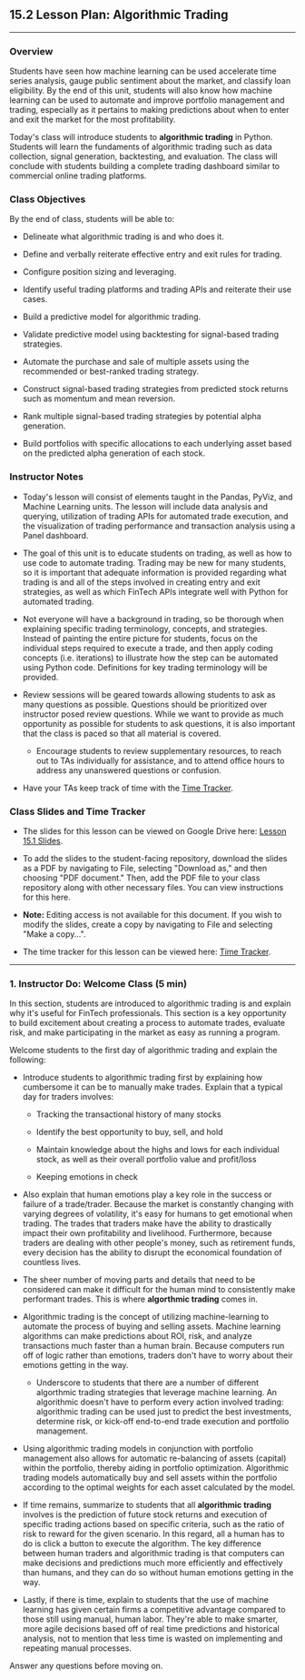 ## 15.2 Lesson Plan: Algorithmic Trading

---

### Overview

Students have seen how machine learning can be used accelerate time series analysis, gauge public sentiment about the market, and classify loan eligibility. By the end of this unit, students will also know how machine learning can be used to automate and improve portfolio management and trading, especially as it pertains to making predictions about when to enter and exit the market for the most profitability.

Today's class will introduce students to **algorithmic trading** in Python. Students will learn the fundaments of algorithmic trading such as data collection, signal generation, backtesting, and evaluation. The class will conclude with students building a complete trading dashboard similar to commercial online trading platforms.

### Class Objectives

By the end of class, students will be able to:

* Delineate what algorithmic trading is and who does it.

* Define and verbally reiterate effective entry and exit rules for trading.

* Configure position sizing and leveraging.

* Identify useful trading platforms and trading APIs and reiterate their use cases.

* Build a predictive model for algorithmic trading.

* Validate predictive model using backtesting for signal-based trading strategies.

* Automate the purchase and sale of multiple assets using the recommended or best-ranked trading strategy.

* Construct signal-based trading strategies from predicted stock returns such as momentum and mean reversion.

* Rank multiple signal-based trading strategies by potential alpha generation.

* Build portfolios with specific allocations to each underlying asset based on the predicted alpha generation of each stock.

### Instructor Notes

* Today's lesson will consist of elements taught in the Pandas, PyViz, and Machine Learning units. The lesson will include data analysis and querying, utilization of trading APIs for automated trade execution, and the visualization of trading performance and transaction analysis using a Panel dashboard.

* The goal of this unit is to educate students on trading, as well as how to use code to automate trading. Trading may be new for many students, so it is important that adequate information is provided regarding what trading is and all of the steps involved in creating entry and exit strategies, as well as which FinTech APIs integrate well with Python for automated trading.

* Not everyone will have a background in trading, so be thorough when explaining specific trading terminology, concepts, and strategies. Instead of painting the entire picture for students, focus on the individual steps required to execute a trade, and then apply coding concepts (i.e. iterations) to illustrate how the step can be automated using Python code. Definitions for key trading terminology will be provided.

* Review sessions will be geared towards allowing students to ask as many questions as possible. Questions should be prioritized over instructor posed review questions. While we want to provide as much opportunity as possible for students to ask questions, it is also important that the class is paced so that all material is covered.

  * Encourage students to review supplementary resources, to reach out to TAs individually for assistance, and to attend office hours to address any unanswered questions or confusion.

* Have your TAs keep track of time with the [Time Tracker](TimeTracker.xlsx).

### Class Slides and Time Tracker

* The slides for this lesson can be viewed on Google Drive here: [Lesson 15.1 Slides]().

* To add the slides to the student-facing repository, download the slides as a PDF by navigating to File, selecting "Download as," and then choosing "PDF document." Then, add the PDF file to your class repository along with other necessary files. You can view instructions for this here.

* **Note:** Editing access is not available for this document. If you wish to modify the slides, create a copy by navigating to File and selecting "Make a copy...".

* The time tracker for this lesson can be viewed here: [Time Tracker](TimeTracker.xlsx).

---

### 1. Instructor Do: Welcome Class (5 min)

In this section, students are introduced to algorithmic trading is and explain why it's useful for FinTech professionals. This section is a key opportunity to build excitement about creating a process to automate trades, evaluate risk, and make participating in the market as easy as running a program.

Welcome students to the first day of algorithmic trading and explain the following:

* Introduce students to algorithmic trading first by explaining how cumbersome it can be to manually make trades. Explain that a typical day for traders involves:

  * Tracking the transactional history of many stocks

  * Identify the best opportunity to buy, sell, and hold

  * Maintain knowledge about the highs and lows for each individual stock, as well as their overall portfolio value and profit/loss

  * Keeping emotions in check

* Also explain that human emotions play a key role in the success or failure of a trade/trader. Because the market is constantly changing with varying degrees of volatility, it's easy for humans to get emotional when trading. The trades that traders make have the ability to drastically impact their own profitability and livelihood. Furthermore, because traders are dealing with other people's money, such as retirement funds, every decision has the ability to disrupt the economical foundation of countless lives.

* The sheer number of moving parts and details that need to be considered can make it difficult for the human mind to consistently make performant trades. This is where **algorthmic trading** comes in.

* Algorithmic trading is the concept of utilizing machine-learning to automate the process of buying and selling assets. Machine learning algorithms can make predictions about ROI, risk, and analyze transactions much faster than a human brain. Because computers run off of logic rather than emotions, traders don't have to worry about their emotions getting in the way.

  * Underscore to students that there are a number of different algorthmic trading strategies that leverage machine learning. An algorithmic doesn't have to perform every action involved trading: algorithmic trading can be used just to predict the best investments, determine risk, or kick-off end-to-end trade execution and portfolio management.

* Using algorithmic trading models in conjunction with portfolio management also allows for automatic re-balancing of assets (capital) within the portfolio, thereby aiding in portfolio optimization. Algorithmic trading models automatically buy and sell assets within the portfolio according to the optimal weights for each asset calculated by the model.

* If time remains, summarize to students that all **algorithmic trading** involves is the prediction of future stock returns and execution of specific trading actions based on specific criteria, such as the ratio of risk to reward for the given scenario. In this regard, all a human has to do is click a button to execute the algorithm. The key difference between human traders and algorithmic trading is that computers can make decisions and predictions much more efficiently and effectively than humans, and they can do so without human emotions getting in the way.

* Lastly, if there is time, explain to students that the use of machine learning has given certain firms a competitive advantage compared to those still using manual, human labor. They're able to make smarter, more agile decisions based off of real time predictions and historical analysis, not to mention that less time is wasted on implementing and repeating manual processes.

Answer any questions before moving on.
